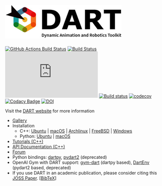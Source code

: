 # ![DART: Dynamic Animation and Robotics Toolkit](https://raw.githubusercontent.com/dartsim/dart/master/docs/dart_logo_377x107.jpg)

[![GitHub Actions Build Status](https://github.com/dartsim/dart/workflows/C%2FC%2B%2B%20CI/badge.svg)](https://github.com/dartsim/dart/actions) [![Build Status](https://travis-ci.org/dartsim/dart.png?branch=master)](https://travis-ci.org/dartsim/dart) [![Build Status](https://dev.azure.com/dartsim/dart/_apis/build/status/dartsim.dart)](https://dev.azure.com/dartsim/dart/_build/latest?definitionId=1) [![Build status](https://ci.appveyor.com/api/projects/status/6rta8olo95bpu84r/branch/master?svg=true)](https://ci.appveyor.com/project/jslee02/dart/branch/master) [![codecov](https://codecov.io/gh/dartsim/dart/branch/master/graph/badge.svg)](https://codecov.io/gh/dartsim/dart) [![Codacy Badge](https://app.codacy.com/project/badge/Grade/2d95a9b951be4b73a71097670ec351e8)](https://www.codacy.com/gh/dartsim/dart/dashboard?utm_source=github.com&amp;utm_medium=referral&amp;utm_content=dartsim/dart&amp;utm_campaign=Badge_Grade) [![DOI](http://joss.theoj.org/papers/10.21105/joss.00500/status.svg)](https://doi.org/10.21105/joss.00500)

Visit the [DART website](http://dartsim.github.io/) for more information
* [Gallery](http://dartsim.github.io/gallery.html)
* Installation
  * C++: [Ubuntu](http://dartsim.github.io/install_dart_on_ubuntu.html) | [macOS](http://dartsim.github.io/install_dart_on_mac.html) | [Archlinux](http://dartsim.github.io/install_dart_on_archlinux.html) | [FreeBSD](http://dartsim.github.io/install_dart_on_freebsd.html) | [Windows](http://dartsim.github.io/install_dart_on_windows.html)
  * Python: [Ubuntu](http://dartsim.github.io/install_dartpy_on_ubuntu.html) | [macOS](http://dartsim.github.io/install_dartpy_on_macos.html)
* [Tutorials (C++)](http://dartsim.github.io/tutorials_introduction.html)
* [API Documentation (C++)](https://dartsim.github.io/dart/)
* [Forum](https://dartsim.discourse.group/)
* Python bindings: [dartpy](https://github.com/dartsim/dart/tree/master/python), [pydart2](https://github.com/sehoonha/pydart2) (deprecated)
* OpenAI Gym with DART support: [gym-dart](https://github.com/dartsim/gym-dart) (dartpy based), [DartEnv](https://github.com/DartEnv/dart-env) (pydart2 based, deprecated)
* If you use DART in an academic publication, please consider citing this [JOSS Paper](https://doi.org/10.21105/joss.00500). [[BibTeX](https://gist.github.com/jslee02/998b8809e3ae1b7aef6ef04dd2ad5e27)]

